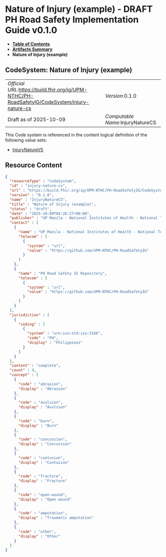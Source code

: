# Nature of Injury (example) - DRAFT PH Road Safety Implementation Guide v0.1.0

* [**Table of Contents**](toc.md)
* [**Artifacts Summary**](artifacts.md)
* **Nature of Injury (example)**

## CodeSystem: Nature of Injury (example) 

| | |
| :--- | :--- |
| *Official URL*:https://build.fhir.org/ig/UPM-NTHC/PH-RoadSafetyIG/CodeSystem/injury-nature-cs | *Version*:0.1.0 |
| Draft as of 2025-10-09 | *Computable Name*:InjuryNatureCS |

 This Code system is referenced in the content logical definition of the following value sets: 

* [InjuryNatureVS](ValueSet-injury-nature-vs.md)



## Resource Content

```json
{
  "resourceType" : "CodeSystem",
  "id" : "injury-nature-cs",
  "url" : "https://build.fhir.org/ig/UPM-NTHC/PH-RoadSafetyIG/CodeSystem/injury-nature-cs",
  "version" : "0.1.0",
  "name" : "InjuryNatureCS",
  "title" : "Nature of Injury (example)",
  "status" : "draft",
  "date" : "2025-10-09T04:26:27+00:00",
  "publisher" : "UP Manila - National Institutes of Health - National Telehealth Center",
  "contact" : [
    {
      "name" : "UP Manila - National Institutes of Health - National Telehealth Center",
      "telecom" : [
        {
          "system" : "url",
          "value" : "https://github.com/UPM-NTHC/PH-RoadSafetyIG"
        }
      ]
    },
    {
      "name" : "PH Road Safety IG Repository",
      "telecom" : [
        {
          "system" : "url",
          "value" : "https://github.com/UPM-NTHC/PH-RoadSafetyIG"
        }
      ]
    }
  ],
  "jurisdiction" : [
    {
      "coding" : [
        {
          "system" : "urn:iso:std:iso:3166",
          "code" : "PH",
          "display" : "Philippines"
        }
      ]
    }
  ],
  "content" : "complete",
  "count" : 9,
  "concept" : [
    {
      "code" : "abrasion",
      "display" : "Abrasion"
    },
    {
      "code" : "avulsion",
      "display" : "Avulsion"
    },
    {
      "code" : "burn",
      "display" : "Burn"
    },
    {
      "code" : "concussion",
      "display" : "Concussion"
    },
    {
      "code" : "contusion",
      "display" : "Contusion"
    },
    {
      "code" : "fracture",
      "display" : "Fracture"
    },
    {
      "code" : "open-wound",
      "display" : "Open wound"
    },
    {
      "code" : "amputation",
      "display" : "Traumatic amputation"
    },
    {
      "code" : "other",
      "display" : "Other"
    }
  ]
}

```
